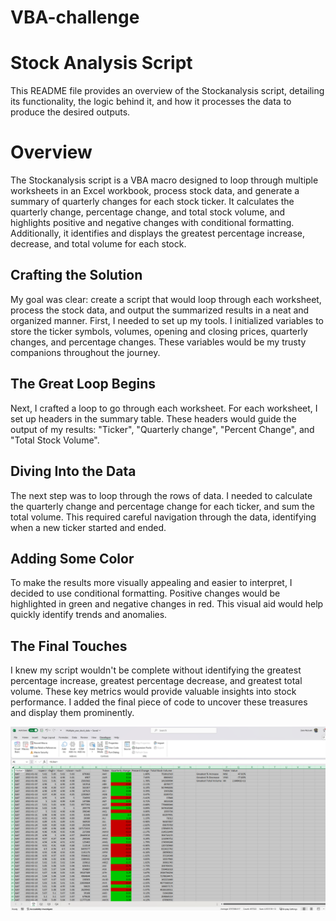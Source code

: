 # VBA-challenge
# Stock Analysis Script
This README file provides an overview of the Stockanalysis script, detailing its functionality, the logic behind it, and how it processes the data to produce the desired outputs.
# Overview
The Stockanalysis script is a VBA macro designed to loop through multiple worksheets in an Excel workbook, process stock data, and generate a summary of quarterly changes for each stock ticker. It calculates the quarterly change, percentage change, and total stock volume, and highlights positive and negative changes with conditional formatting. Additionally, it identifies and displays the greatest percentage increase, decrease, and total volume for each stock.
## Crafting the Solution
My goal was clear: create a script that would loop through each worksheet, process the stock data, and output the summarized results in a neat and organized manner.
First, I needed to set up my tools. I initialized variables to store the ticker symbols, volumes, opening and closing prices, quarterly changes, and percentage changes. These variables would be my trusty companions throughout the journey.


## The Great Loop Begins
Next, I crafted a loop to go through each worksheet. For each worksheet, I set up headers in the summary table. These headers would guide the output of my results: "Ticker", "Quarterly change", "Percent Change", and "Total Stock Volume".


## Diving Into the Data
The next step was to loop through the rows of data. I needed to calculate the quarterly change and percentage change for each ticker, and sum the total volume. This required careful navigation through the data, identifying when a new ticker started and ended.


## Adding Some Color
To make the results more visually appealing and easier to interpret, I decided to use conditional formatting. Positive changes would be highlighted in green and negative changes in red. This visual aid would help quickly identify trends and anomalies.



## The Final Touches
I knew my script wouldn't be complete without identifying the greatest percentage increase, greatest percentage decrease, and greatest total volume. These key metrics would provide valuable insights into stock performance. I added the final piece of code to uncover these treasures and display them prominently.

![Quarter-1](https://github.com/zara5961/VBA-challenge/blob/main/Q1.png)
